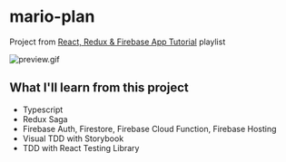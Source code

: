 # mario-plan

Project from [React, Redux & Firebase App Tutorial](https://www.youtube.com/playlist?list=PL4cUxeGkcC9iWstfXntcj8f-dFZ4UtlN3) playlist

![preview.gif](#)

## What I'll learn from this project

- Typescript
- Redux Saga
- Firebase Auth, Firestore, Firebase Cloud Function, Firebase Hosting
- Visual TDD with Storybook
- TDD with React Testing Library
